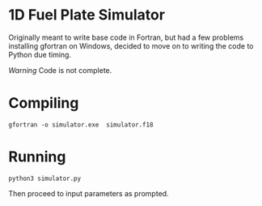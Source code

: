 # 1D Fuel Plate Simulator

Originally meant to write base code in Fortran, but had a few problems installing
gfortran on Windows, decided to move on to writing the code to Python due timing.

_Warning_ Code is not complete.

# Compiling

```
gfortran -o simulator.exe  simulator.f18
```

# Running

```
python3 simulator.py
```

Then proceed to input parameters as prompted.
